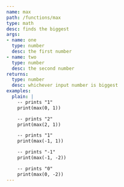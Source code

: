 ```yaml
---
name: max
path: /functions/max
type: math
desc: finds the biggest
args:
- name: one
  type: number
  desc: the first number
- name: two
  type: number
  desc: the second number
returns:
  type: number
  desc: whichever input number is biggest
examples:
  plain: |
    -- prints "1"
    print(max(0, 1))   

    -- prints "2"
    print(max(2, 1))

    -- prints "1"
    print(max(-1, 1))  

    -- prints "-1"
    print(max(-1, -2)) 

    -- prints "0"
    print(max(0, -2))  
---
```

